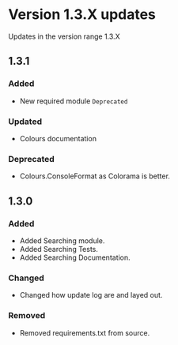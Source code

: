 # Version 1.3.X updates

Updates in the version range 1.3.X

## 1.3.1

### Added

- New required module `Deprecated`

### Updated

- Colours documentation

### Deprecated

- Colours.ConsoleFormat as Colorama is better.

## 1.3.0

### Added

- Added Searching module.
- Added Searching Tests.
- Added Searching Documentation.

### Changed

- Changed how update log are and layed out.

### Removed

- Removed requirements.txt from source.
